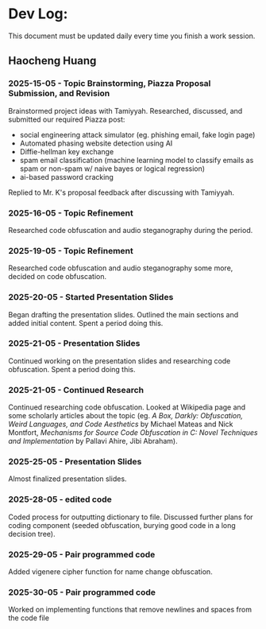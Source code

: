 # Dev Log:

This document must be updated daily every time you finish a work session.

## Haocheng Huang

### 2025-15-05 - Topic Brainstorming, Piazza Proposal Submission, and Revision
Brainstormed project ideas with Tamiyyah. Researched, discussed, and  submitted our required Piazza post:
* social engineering attack simulator (eg. phishing email, fake login page)
* Automated phasing website detection using AI
* Diffie-hellman key exchange
* spam email classification (machine learning model to classify emails as spam or non-spam w/ naive bayes or logical regression)
* ai-based password cracking

Replied to Mr. K's proposal feedback after discussing with Tamiyyah.

### 2025-16-05 - Topic Refinement
Researched code obfuscation and audio steganography during the period.

### 2025-19-05 - Topic Refinement
Researched code obfuscation and audio steganography some more, decided on code obfuscation.

### 2025-20-05 - Started Presentation Slides
Began drafting the presentation slides. Outlined the main sections and added initial content. Spent a period doing this.

### 2025-21-05 - Presentation Slides
Continued working on the presentation slides and researching code obfuscation. Spent a period doing this.

### 2025-21-05 - Continued Research
Continued researching code obfuscation. Looked at Wikipedia page and some scholarly articles about the topic (eg. *A Box, Darkly:
Obfuscation, Weird Languages, and Code Aesthetics* by Michael Mateas and Nick Montfort, *Mechanisms for Source Code Obfuscation in C:
Novel Techniques and Implementation* by Pallavi Ahire, Jibi Abraham).

### 2025-25-05 - Presentation Slides
Almost finalized presentation slides.

### 2025-28-05 - edited code
Coded process for outputting dictionary to file. Discussed further plans for coding component (seeded obfuscation, burying good code in a long decision tree).

### 2025-29-05 - Pair programmed code
Added vigenere cipher function for name change obfuscation.

### 2025-30-05 - Pair programmed code
Worked on implementing functions that remove newlines and spaces from the code file

